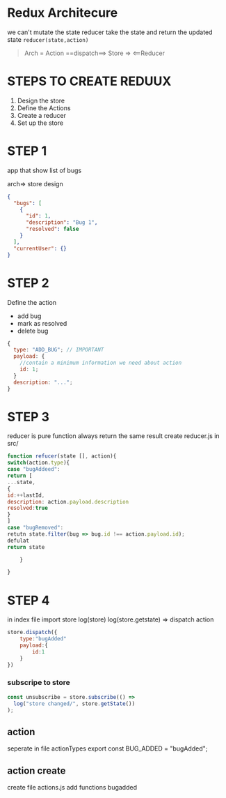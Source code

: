 # Redux Architecure

we can't mutate the state
reducer take the state and return the updated state
`reducer(state,action)`

> Arch = Action ==dispatch==> Store => <==Reducer

# STEPS TO CREATE REDUUX

1. Design the store
2. Define the Actions
3. Create a reducer
4. Set up the store

# STEP 1

app that show list of bugs

arch=> store design

```json
{
  "bugs": [
    {
      "id": 1,
      "description": "Bug 1",
      "resolved": false
    }
  ],
  "currentUser": {}
}
```

# STEP 2

Define the action

- add bug
- mark as resolved
- delete bug

```js
{
  type: "ADD_BUG"; // IMPORTANT
  payload: {
    //contain a minimum information we need about action
    id: 1;
  }
  description: "...";
}
```

# STEP 3

reducer is pure function always return the same result
create reducer.js in src/

```js
function refucer(state [], action){
switch(action.type){
case "bugAddeed":
return [
...state,
{
id:++lastId,
description: action.payload.description
resolved:true
}
]
case "bugRemoved":
retutn state.filter(bug => bug.id !== action.payload.id);
defulat
return state

    }

}
```

# STEP 4

in index file
import store
log(store)
log(store.getstate)
=> dispatch action

```js
store.dispatch({
    type:"bugAdded"
    payload:{
        id:1
    }
})
```

### subscripe to store

```js
const unsubscribe = store.subscribe(() =>
  log("store changed/", store.getState())
);
```

## action

seperate in file actionTypes
export const BUG_ADDED = "bugAdded";

## action create

create file actions.js
add functions bugadded
